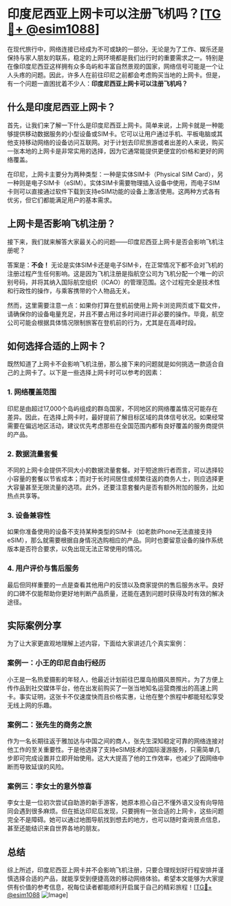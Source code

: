 # 印度尼西亚上网卡可以注册飞机吗？[[TG💪+ @esim1088](https://t.me/s/esim1088)]

在现代旅行中，网络连接已经成为不可或缺的一部分。无论是为了工作、娱乐还是保持与家人朋友的联系，稳定的上网环境都是我们出行时的重要需求之一。特别是在像印度尼西亚这样拥有众多岛屿和丰富自然景观的国家，网络信号可能是一个让人头疼的问题。因此，许多人在前往印尼之前都会考虑购买当地的上网卡。但是，有一个问题一直困扰着不少人：**印度尼西亚上网卡可以注册飞机吗？**

## 什么是印度尼西亚上网卡？

首先，让我们来了解一下什么是印度尼西亚上网卡。简单来说，上网卡就是一种能够提供移动数据服务的小型设备或SIM卡。它可以让用户通过手机、平板电脑或其他支持移动网络的设备访问互联网。对于计划去印尼旅游或者出差的人来说，购买一张本地的上网卡是非常实用的选择，因为它通常能提供更便宜的价格和更好的网络覆盖。

在印尼，上网卡主要分为两种类型：一种是实体SIM卡（Physical SIM Card），另一种则是电子SIM卡（eSIM）。实体SIM卡需要物理插入设备中使用，而电子SIM卡则可以直接通过软件下载到支持eSIM功能的设备上激活使用。这两种方式各有优劣，但它们都能满足用户的基本需求。

## 上网卡是否影响飞机注册？

接下来，我们就来解答大家最关心的问题——印度尼西亚上网卡是否会影响飞机注册呢？

答案是：**不会！** 无论是实体SIM卡还是电子SIM卡，在正常情况下都不会对飞机的注册过程产生任何影响。这是因为飞机注册是指航空公司为飞机分配一个唯一的识别号码，并将其纳入国际航空组织（ICAO）的管理范围。这个过程完全是技术性和行政性的操作，与乘客携带的个人物品无关。

然而，这里需要注意一点：如果你打算在登机前使用上网卡浏览网页或下载文件，请确保你的设备电量充足，并且不要占用过多时间进行非必要的操作。毕竟，航空公司可能会根据具体情况限制旅客在登机前的行为，尤其是在高峰时段。

## 如何选择合适的上网卡？

既然知道了上网卡不会影响飞机注册，那么接下来的问题就是如何挑选一款适合自己的上网卡了。以下是一些选择上网卡时可以参考的因素：

### 1. 网络覆盖范围
印尼是由超过17,000个岛屿组成的群岛国家，不同地区的网络覆盖情况可能存在差异。因此，在选择上网卡时，最好提前了解目标区域的具体信号状况。如果经常需要在偏远地区活动，建议优先考虑那些在全国范围内都有良好覆盖的服务商提供的产品。

### 2. 数据流量套餐
不同的上网卡会提供不同大小的数据流量套餐。对于短途旅行者而言，可以选择较小容量的套餐以节省成本；而对于长时间居住或频繁往返的商务人士，则应选择更大容量甚至无限流量的选项。此外，还要注意套餐内是否有额外附加的服务，比如热点共享等。

### 3. 设备兼容性
如果你准备使用的设备不支持某种类型的SIM卡（如老款iPhone无法直接支持eSIM），那么就需要根据自身情况选购相应的产品。同时也要留意设备的操作系统版本是否符合要求，以免出现无法正常使用的情况。

### 4. 用户评价与售后服务
最后但同样重要的一点是查看其他用户的反馈以及商家提供的售后服务水平。良好的口碑不仅能帮助你更好地判断产品质量，还能在遇到问题时获得及时有效的解决途径。

## 实际案例分享

为了让大家更直观地理解上述内容，下面给大家讲述几个真实案例：

### 案例一：小王的印尼自由行经历
小王是一名热爱摄影的年轻人，他最近计划前往巴厘岛拍摄风景照片。为了方便上传作品到社交媒体平台，他在出发前购买了一张当地知名运营商推出的高速上网卡。事实证明，这张卡不仅速度快而且价格实惠，让他在整个旅程中都能轻松享受无线上网的乐趣。

### 案例二：张先生的商务之旅
作为一名长期往返于雅加达与中国之间的商人，张先生深知稳定可靠的网络连接对他工作的至关重要性。于是他选择了支持eSIM技术的国际漫游服务，只需简单几步即可完成设置并立即开始使用。这大大提高了他的工作效率，也减少了因网络中断而导致延误的风险。

### 案例三：李女士的意外惊喜
李女士是一位初次尝试自助游的新手游客，她原本担心自己不懂外语又没有向导陪同会遇到很多麻烦。但在抵达印尼后发现，只要拥有一张合适的上网卡，这些问题完全不是障碍。她可以通过地图导航找到想去的地方，也可以随时查询景点信息，甚至还能结识来自世界各地的朋友。

## 总结

综上所述，印度尼西亚上网卡并不会影响飞机注册，只要合理规划好行程安排并谨慎选择合适的产品，就能享受到便捷高效的移动网络体验。希望本文能够为大家提供有价值的参考信息，祝每位读者都能顺利开启属于自己的精彩旅程！[[TG💪+ @esim1088](https://t.me/s/esim1088) ![Image](https://i.postimg.cc/4NQfJmqS/Snipaste-2025-05-13-00-14-12.png)]